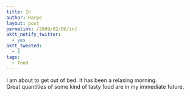 ```yaml
---
title: In
author: Harpo
layout: post
permalink: /2009/02/06/in/
aktt_notify_twitter:
  - yes
aktt_tweeted:
  - 1
tags:
  - food
---
```

I am about to get out of bed. It has been a relaxing morning.  
Great quantities of some kind of tasty food are in my immediate future.